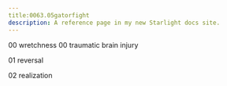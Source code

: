 ```yaml
---
title:0063.05gatorfight
description: A reference page in my new Starlight docs site.
---
```

00 wretchness
00 traumatic brain injury

01 reversal

02 realization
